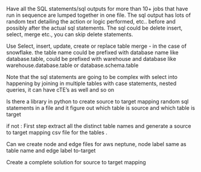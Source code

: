 Have all the SQL statements/sql outputs for more than 10+ jobs that have run in sequence are lumped together in one
file. The sql output has lots of random text detailing the action or logic performed, etc.. before and possibly after
the actual sql statements. The sql could be delete insert, select, merge etc., you can skip delete statements.

Use Select, insert, update, create or replace table merge - in the case of snowflake.
the table name could be prefixed with database name like database.table,
could be prefixed with warehouse and database like warehouse.database.table or database.schema.table

Note that the sql statements are going to be complex with select into happening by joining in multiple tables with case
statements, nested queries, it can have cTE’s as well and so on

Is there a library in python to create source to target mapping random sql statements in a file and it figure out which
table is source and which table is target

if not :
First step extract all the distinct table names and generate a source to target mapping csv file for the tables .

Can we create node and edge files for aws neptune, node label same as table name and edge label to-target

Create a complete solution for source to target mapping
